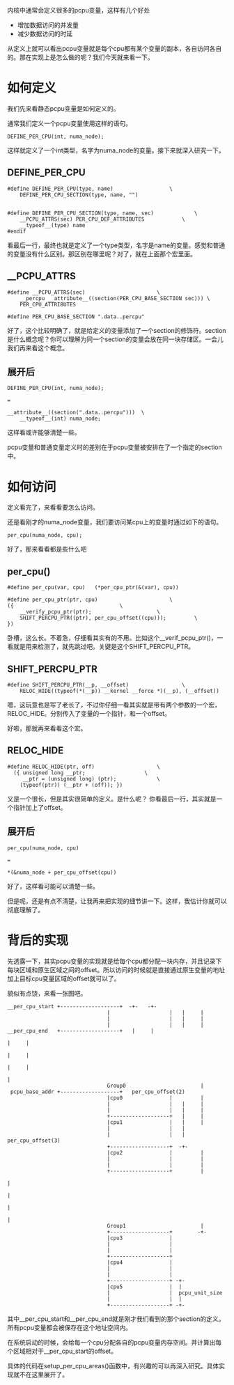 内核中通常会定义很多的pcpu变量，这样有几个好处

* 增加数据访问的并发量
* 减少数据访问的时延

从定义上就可以看出pcpu变量就是每个cpu都有某个变量的副本，各自访问各自的。那在实现上是怎么做的呢？我们今天就来看一下。

# 如何定义

我们先来看静态pcpu变量是如何定义的。

通常我们定义一个pcpu变量使用这样的语句。

```
DEFINE_PER_CPU(int, numa_node);
```

这样就定义了一个int类型，名字为numa_node的变量。接下来就深入研究一下。

## DEFINE_PER_CPU

```
#define DEFINE_PER_CPU(type, name)					\
	DEFINE_PER_CPU_SECTION(type, name, "")


#define DEFINE_PER_CPU_SECTION(type, name, sec)				\
	__PCPU_ATTRS(sec) PER_CPU_DEF_ATTRIBUTES			\
	__typeof__(type) name
#endif
```

看最后一行，最终也就是定义了一个type类型，名字是name的变量。感觉和普通的变量没有什么区别。那区别在哪里呢？对了，就在上面那个宏里面。

## __PCPU_ATTRS

```
#define __PCPU_ATTRS(sec)						\
	__percpu __attribute__((section(PER_CPU_BASE_SECTION sec)))	\
	PER_CPU_ATTRIBUTES

#define PER_CPU_BASE_SECTION ".data..percpu"
```

好了，这个比较明确了，就是给定义的变量添加了一个section的修饰符。section是什么概念呢？你可以理解为同一个section的变量会放在同一块存储区。一会儿我们再来看这个概念。

## 展开后

```
DEFINE_PER_CPU(int, numa_node);

=

__attribute__((section(".data..percpu")))  \
    __typeof__(int) numa_node;
```

这样看或许能够清楚一些。

pcpu变量和普通变量定义时的差别在于pcpu变量被安排在了一个指定的section中。

# 如何访问

定义看完了，来看看要怎么访问。

还是看刚才的numa_node变量，我们要访问某cpu上的变量时通过如下的语句。

```
per_cpu(numa_node, cpu);
```

好了，那来看看都是些什么吧

## per_cpu()

```
#define per_cpu(var, cpu)	(*per_cpu_ptr(&(var), cpu))
```

```
#define per_cpu_ptr(ptr, cpu)						\
({									\
	__verify_pcpu_ptr(ptr);						\
	SHIFT_PERCPU_PTR((ptr), per_cpu_offset((cpu)));			\
})
```

卧槽，这么长。不着急，仔细看其实有的不用。比如这个__verif_pcpu_ptr()，一看就是用来检测了，就先跳过吧。关键是这个SHIFT_PERCPU_PTR。

## SHIFT_PERCPU_PTR

```
#define SHIFT_PERCPU_PTR(__p, __offset)					\
	RELOC_HIDE((typeof(*(__p)) __kernel __force *)(__p), (__offset))
```

嗯，这玩意也是写了老长了，不过你仔细一看其实就是带有两个参数的一个宏，RELOC_HIDE。分别传入了变量的一个指针，和一个offset。

好啦，那就再来看看这个宏。

## RELOC_HIDE

```
#define RELOC_HIDE(ptr, off)					\
  ({ unsigned long __ptr;					\
     __ptr = (unsigned long) (ptr);				\
    (typeof(ptr)) (__ptr + (off)); })
```

又是一个很长，但是其实很简单的定义。是什么呢？ 你看最后一行，其实就是一个指针加上了offset。

## 展开后

```
per_cpu(numa_node, cpu)

=

*(&numa_node + per_cpu_offset(cpu))
```

好了，这样看可能可以清楚一些。

但是呢，还是有点不清楚，让我再来把实现的细节讲一下。这样，我估计你就可以彻底理解了。

# 背后的实现

先透露一下，其实pcpu变量的实现就是给每个cpu都分配一块内存，并且记录下每块区域和原生区域之间的offset。所以访问的时候就是直接通过原生变量的地址加上目标cpu变量区域的offset就可以了。

貌似有点饶，来看一张图吧。

```
__per_cpu_start +-------------------+  -+-   -+-
								|                   |   |     |
								|                   |   |     |
								|                   |   |     |
__per_cpu_end   +-------------------+   |     |
																				|     |
																				|     |
																				|     |
																							|
								Group0                        |
 pcpu_base_addr +-------------------+   per_cpu_offset(2)
								|cpu0               |         |    
								|                   |   |     |    
								|                   |   |     |
								+-------------------+   |     |
								|cpu1               |   |     |
								|                   |   |      
								|                   |   |     per_cpu_offset(3)                        
								+-------------------+  -+-                             
								|cpu2               |         |
								|                   |         |
								|                   |         |
								+-------------------+         |
																							|
																							|
																							|
																							|
								Group1                        |
								+-------------------+        -+-
								|cpu3               |
								|                   |
								|                   |
								+-------------------+
								|cpu4               |
								|                   |
								|                   |
								+-------------------+ -+-
								|cpu5               |  |
								|                   |  pcpu_unit_size
								|                   |  |
								+-------------------+ -+-
```

其中__per_cpu_start和__per_cpu_end就是刚才我们看到的那个section的定义。所有pcpu变量都会被保存在这个地址空间内。

在系统启动的时候，会给每一个cpu分配各自的pcpu变量内存空间。并计算出每个区域相对于__per_cpu_start的offset。

具体的代码在setup_per_cpu_areas()函数中，有兴趣的可以再深入研究。具体实现就不在这里展开了。

